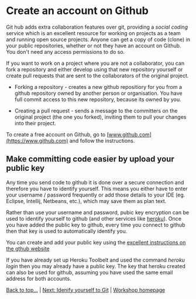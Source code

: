 <link href="index.css" rel="stylesheet" type="text/css">

# <a id="top">Create an account on Github</a>

Git hub adds extra collaboration features over git, providing a *social coding* service which is an excellent resource for working on projects as a team and running open source projects.  Anyone can get a copy of code (clone) in your public repositories, whether or not they have an account on Github.  You don't need any access permissions to do so.

If you want to work on a project where you are not a collaborator, you can fork a repository and either develop using that new repository yourself or create pull requests that are sent to the collaborators of the original project.

* Forking a repository - creates a new github repositiory for you from a github repository owned by another person or organisation. You have full commit access to this new repository, because its owned by you.

* Creating a pull request - sends a message to the committers on the original project (the one you forked), inviting them to pull your changes into their project.

To create a free account on Github, go to [www.github.com](https://www.github.com) and follow the instructions.


## Make committing code easier by upload your public key

Any time you send code to github it is done over a secure connection and therefore you have to identify yourself.  This means you either have to enter your username / password frequently or add those details to your IDE (eg. Eclipse, Intellij, Netbeans, etc.), which may save them as plan text.

Rather than use your username and password, pubic key encryption can be used to identify yourself to github (and other services like [heroku](http://www.heroku.com)).  Once you have added the public key to github, every time you connect to github then that key is used to automatically identify you.

You can create and add your public key using the [excellent instructions on the gthub website](https://help.github.com/articles/generating-ssh-keys)

If you have already set up Heroku Toolbelt and used the command *heroku login* then you may already have a public key.  The key that heroku created can also be used for github, assuming you have used the same email address for both accounts.

[Back to top...](#top) | [Next: Idenify yourself to Git](chapter04-identify-yourself-to-git.html) | [Workshop homepage](index.html)
